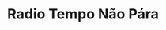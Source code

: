 ---
title: "Radio Tempo Não Pára"
logo:  radiotnp.png
stream_url:
    - [station, https://stream.radio-tnp.com/stream, online]
description: "Radio Tempo Não Pára (Portuguese for Time Does Not Stop) is an independent online radio station based inside the iconic decommissioned NDSM shipyard in the North of Amsterdam."
url: "https://radio-tnp.com/"
location: Amsterdam, NL
play_time: tba?/Fri-Sat
recommended: ["ba"]
---